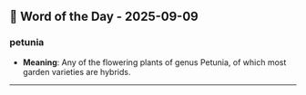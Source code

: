 ## 📅 Word of the Day - 2025-09-09

### **petunia**
- **Meaning**: Any of the flowering plants of genus Petunia, of which most garden varieties are hybrids.

---
